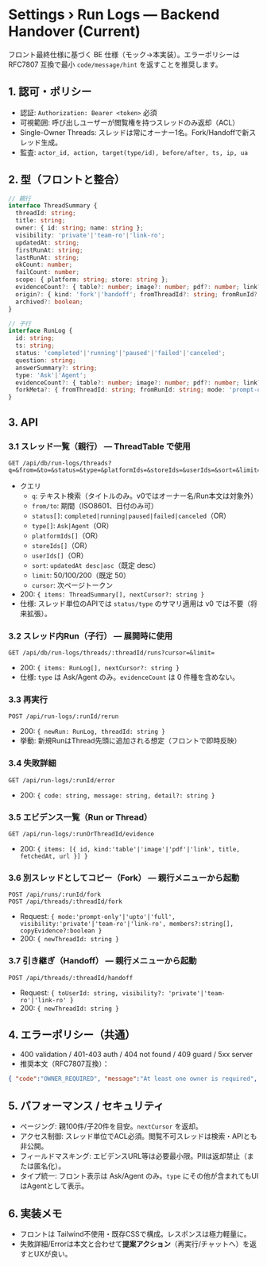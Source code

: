 # Settings › Run Logs — Backend Handover (Current)

フロント最終仕様に基づく BE 仕様（モック→本実装）。エラーポリシーは RFC7807 互換で最小 `code/message/hint` を返すことを推奨します。

## 1. 認可・ポリシー
- 認証: `Authorization: Bearer <token>` 必須
- 可視範囲: 呼び出しユーザーが閲覧権を持つスレッドのみ返却（ACL）
- Single-Owner Threads: スレッドは常にオーナー1名。Fork/Handoffで新スレッド生成。
- 監査: `actor_id, action, target(type/id), before/after, ts, ip, ua`

## 2. 型（フロントと整合）
```ts
// 親行
interface ThreadSummary {
  threadId: string;
  title: string;
  owner: { id: string; name: string };
  visibility: 'private'|'team-ro'|'link-ro';
  updatedAt: string;
  firstRunAt: string;
  lastRunAt: string;
  okCount: number;
  failCount: number;
  scope: { platform: string; store: string };
  evidenceCount?: { table?: number; image?: number; pdf?: number; link?: number };
  origin?: { kind: 'fork'|'handoff'; fromThreadId?: string; fromRunId?: string; mode?: 'prompt-only'|'upto'|'full' };
  archived?: boolean;
}

// 子行
interface RunLog {
  id: string;
  ts: string;
  status: 'completed'|'running'|'paused'|'failed'|'canceled';
  question: string;
  answerSummary?: string;
  type: 'Ask'|'Agent';
  evidenceCount?: { table?: number; image?: number; pdf?: number; link?: number };
  forkMeta?: { fromThreadId: string; fromRunId: string; mode: 'prompt-only'|'upto'|'full' };
}
```

## 3. API

### 3.1 スレッド一覧（親行） — ThreadTable で使用
```
GET /api/db/run-logs/threads?q=&from=&to=&status=&type=&platformIds=&storeIds=&userIds=&sort=&limit=&cursor=
```
- クエリ
  - `q`: テキスト検索（タイトルのみ。v0ではオーナー名/Run本文は対象外）
  - `from/to`: 期間（ISO8601、日付のみ可）
  - `status[]`: `completed|running|paused|failed|canceled`（OR）
  - `type[]`: `Ask|Agent`（OR）
  - `platformIds[]`（OR）
  - `storeIds[]`（OR）
  - `userIds[]`（OR）
  - `sort`: `updatedAt desc|asc`（既定 desc）
  - `limit`: 50/100/200（既定 50）
  - `cursor`: 次ページトークン
- 200: `{ items: ThreadSummary[], nextCursor?: string }`
 - 仕様: スレッド単位のAPIでは `status/type` のサマリ適用は v0 では不要（将来拡張）。

### 3.2 スレッド内Run（子行） — 展開時に使用
```
GET /api/db/run-logs/threads/:threadId/runs?cursor=&limit=
```
- 200: `{ items: RunLog[], nextCursor?: string }`
 - 仕様: `type` は Ask/Agent のみ。`evidenceCount` は 0 件種を含めない。

### 3.3 再実行
```
POST /api/run-logs/:runId/rerun
```
- 200: `{ newRun: RunLog, threadId: string }`
- 挙動: 新規RunはThread先頭に追加される想定（フロントで即時反映）

### 3.4 失敗詳細
```
GET /api/run-logs/:runId/error
```
- 200: `{ code: string, message: string, detail?: string }`

### 3.5 エビデンス一覧（Run or Thread）
```
GET /api/run-logs/:runOrThreadId/evidence
```
- 200: `{ items: [{ id, kind:'table'|'image'|'pdf'|'link', title, fetchedAt, url }] }`

### 3.6 別スレッドとしてコピー（Fork） — 親行メニューから起動
```
POST /api/runs/:runId/fork
POST /api/threads/:threadId/fork
```
- Request: `{ mode:'prompt-only'|'upto'|'full', visibility:'private'|'team-ro'|'link-ro', members?:string[], copyEvidence?:boolean }`
- 200: `{ newThreadId: string }`

### 3.7 引き継ぎ（Handoff） — 親行メニューから起動
```
POST /api/threads/:threadId/handoff
```
- Request: `{ toUserId: string, visibility?: 'private'|'team-ro'|'link-ro' }`
- 200: `{ newThreadId: string }`

## 4. エラーポリシー（共通）
- 400 validation / 401-403 auth / 404 not found / 409 guard / 5xx server
- 推奨本文（RFC7807互換）：
```json
{ "code":"OWNER_REQUIRED", "message":"At least one owner is required", "hint":"Assign another owner before downgrading." }
```

## 5. パフォーマンス / セキュリティ
- ページング: 親100件/子20件を目安。`nextCursor` を返却。
- アクセス制御: スレッド単位でACL必須。閲覧不可スレッドは検索・APIとも非公開。
- フィールドマスキング: エビデンスURL等は必要最小限。PIIは返却禁止（または匿名化）。
 - タイプ統一: フロント表示は Ask/Agent のみ。`type` にその他が含まれてもUIはAgentとして表示。

## 6. 実装メモ
- フロントは Tailwind不使用・既存CSSで構成。レスポンスは極力軽量に。
- 失敗詳細/Errorは本文と合わせて**提案アクション**（再実行/チャットへ）を返すとUXが良い。

